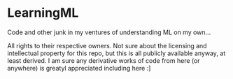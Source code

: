 # LearningML
Code and other junk in my ventures of understanding ML on my own...

All rights to their respective owners. Not sure about the licensing and intellectual property for this repo, but this is all publicly available anyway, at least derived. I am sure any derivative works of code from here (or anywhere) is greatyl appreciated including here :]